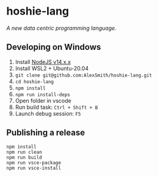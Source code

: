 # hoshie-lang
_A new data centric programming language._

## Developing on Windows

1. Install [NodeJS v14.x.x](https://nodejs.org/en/download/)
2. Install WSL2 + Ubuntu-20.04
3. `git clone git@github.com:AlexSmith/hoshie-lang.git`
4. `cd hoshie-lang`
5. `npm install`
6. `npm run install-deps`
7. Open folder in vscode
8. Run build task:  `Ctrl + Shift + B`
9. Launch debug session:  `F5`

## Publishing a release

```
npm install
npm run clean
npm run build
npm run vsce-package
npm run vsce-install
```